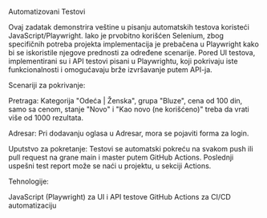 Automatizovani Testovi

Ovaj zadatak demonstrira veštine u pisanju automatskih testova koristeći JavaScript/Playwright. Iako je prvobitno korišćen Selenium, zbog specifičnih potreba projekta implementacija je prebačena u Playwright kako bi se iskoristile njegove prednosti za određene scenarije. Pored UI testova, implementirani su i API testovi pisani u Playwrightu, koji pokrivaju iste funkcionalnosti i omogućavaju brže izvršavanje putem API-ja.

Scenariji za pokrivanje:

Pretraga: 
Kategorija "Odeća | Ženska", grupa "Bluze", cena od 100 din, samo sa cenom, stanje "Novo" i "Kao novo (ne korišćeno)" treba da vrati više od 1000 rezultata.

Adresar: 
Pri dodavanju oglasa u Adresar, mora se pojaviti forma za login.

Uputstvo za pokretanje:
Testovi se automatski pokreću na svakom push ili pull request na grane main i master putem GitHub Actions.
Poslednji uspešni test report može se naći u projektu, u sekciji Actions.

Tehnologije:

JavaScript (Playwright) za UI i API testove
GitHub Actions za CI/CD automatizaciju
